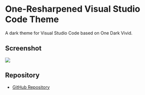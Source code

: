 # One-Resharpened Visual Studio Code Theme
A dark theme for Visual Studio Code based on One Dark Vivid.

## Screenshot
![](https://raw.githubusercontent.com/lenconda/vsc-theme-one-resharpened/master/screenshot.png)

## Repository
* [GitHub Repository](https://github.com/lenconda/vsc-theme-one-resharpened)
